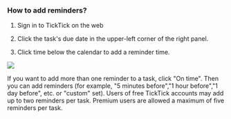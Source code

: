 ### How to add reminders?

1. Sign in to TickTick on the web

2. Click the task's due date in the upper-left corner of the right panel.

3. Click time below the calendar to add a reminder time.

![](../../../images/ticktick-web-version/task/2.6.3.png)

If you want to add more than one reminder to a task, click "On time". Then you can add reminders (for example, "5 minutes before","1 hour before","1 day before", etc. or "custom" set). Users of free TickTick accounts may add up to two reminders per task. Premium users are allowed a maximum of five reminders per task.

